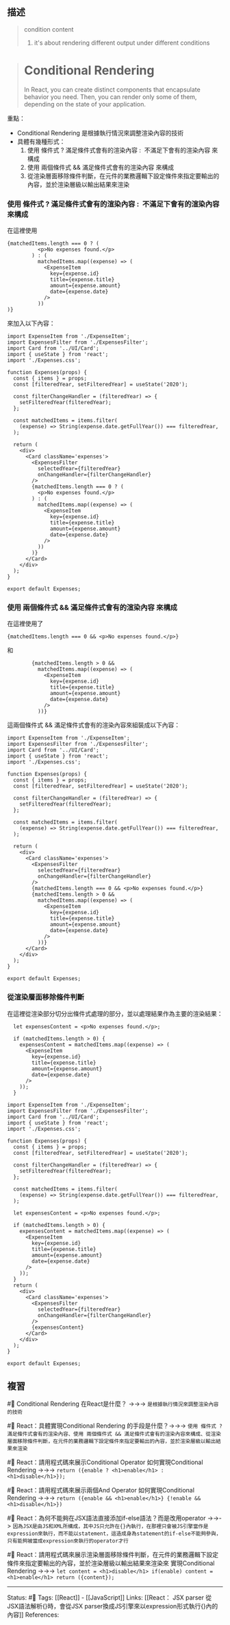 ## 描述


>condition content
> 1. it's about rendering different output under different conditions

> # Conditional Rendering
> In React, you can create distinct components that encapsulate behavior you need. Then, you can render only some of them, depending on the state of your application.


重點：
- Conditional Rendering 是根據執行情況來調整渲染內容的技術
-  具體有幾種形式：
	1. 使用 條件式 ? 滿足條件式會有的渲染內容 :  不滿足下會有的渲染內容 來構成
	2. 使用 兩個條件式 && 滿足條件式會有的渲染內容 來構成
	3. 從渲染層面移除條件判斷，在元件的業務邏輯下設定條件來指定要輸出的內容，並於渲染層級以輸出結果來渲染



### 使用 條件式 ? 滿足條件式會有的渲染內容 :  不滿足下會有的渲染內容 來構成

在這裡使用
```
{matchedItems.length === 0 ? (
          <p>No expenses found.</p>
        ) : (
          matchedItems.map((expense) => (
            <ExpenseItem
              key={expense.id}
              title={expense.title}
              amount={expense.amount}
              date={expense.date}
            />
          ))
)}
```

來加入以下內容：
```
import ExpenseItem from './ExpenseItem';
import ExpensesFilter from './ExpensesFilter';
import Card from '../UI/Card';
import { useState } from 'react';
import './Expenses.css';

function Expenses(props) {
  const { items } = props;
  const [filteredYear, setFilteredYear] = useState('2020');

  const filterChangeHandler = (filteredYear) => {
    setFilteredYear(filteredYear);
  };

  const matchedItems = items.filter(
    (expense) => String(expense.date.getFullYear()) === filteredYear,
  );

  return (
    <div>
      <Card className='expenses'>
        <ExpensesFilter
          selectedYear={filteredYear}
          onChangeHandler={filterChangeHandler}
        />
        {matchedItems.length === 0 ? (
          <p>No expenses found.</p>
        ) : (
          matchedItems.map((expense) => (
            <ExpenseItem
              key={expense.id}
              title={expense.title}
              amount={expense.amount}
              date={expense.date}
            />
          ))
        )}
      </Card>
    </div>
  );
}

export default Expenses;
```

###  使用 兩個條件式 && 滿足條件式會有的渲染內容  來構成

在這裡使用了
```
{matchedItems.length === 0 && <p>No expenses found.</p>}
```
和
```
        {matchedItems.length > 0 &&
          matchedItems.map((expense) => (
            <ExpenseItem
              key={expense.id}
              title={expense.title}
              amount={expense.amount}
              date={expense.date}
            />
          ))}
```
這兩個條件式 && 滿足條件式會有的渲染內容來組裝成以下內容：

```
import ExpenseItem from './ExpenseItem';
import ExpensesFilter from './ExpensesFilter';
import Card from '../UI/Card';
import { useState } from 'react';
import './Expenses.css';

function Expenses(props) {
  const { items } = props;
  const [filteredYear, setFilteredYear] = useState('2020');

  const filterChangeHandler = (filteredYear) => {
    setFilteredYear(filteredYear);
  };

  const matchedItems = items.filter(
    (expense) => String(expense.date.getFullYear()) === filteredYear,
  );

  return (
    <div>
      <Card className='expenses'>
        <ExpensesFilter
          selectedYear={filteredYear}
          onChangeHandler={filterChangeHandler}
        />
        {matchedItems.length === 0 && <p>No expenses found.</p>}
        {matchedItems.length > 0 &&
          matchedItems.map((expense) => (
            <ExpenseItem
              key={expense.id}
              title={expense.title}
              amount={expense.amount}
              date={expense.date}
            />
          ))}
      </Card>
    </div>
  );
}

export default Expenses;

```



### 從渲染層面移除條件判斷


在這裡從渲染部分切分出條件式處理的部分，並以處理結果作為主要的渲染結果：
```
  let expensesContent = <p>No expenses found.</p>;

  if (matchedItems.length > 0) {
    expensesContent = matchedItems.map((expense) => (
      <ExpenseItem
        key={expense.id}
        title={expense.title}
        amount={expense.amount}
        date={expense.date}
      />
    ));
  }
```



```
import ExpenseItem from './ExpenseItem';
import ExpensesFilter from './ExpensesFilter';
import Card from '../UI/Card';
import { useState } from 'react';
import './Expenses.css';

function Expenses(props) {
  const { items } = props;
  const [filteredYear, setFilteredYear] = useState('2020');

  const filterChangeHandler = (filteredYear) => {
    setFilteredYear(filteredYear);
  };

  const matchedItems = items.filter(
    (expense) => String(expense.date.getFullYear()) === filteredYear,
  );

  let expensesContent = <p>No expenses found.</p>;

  if (matchedItems.length > 0) {
    expensesContent = matchedItems.map((expense) => (
      <ExpenseItem
        key={expense.id}
        title={expense.title}
        amount={expense.amount}
        date={expense.date}
      />
    ));
  }
  return (
    <div>
      <Card className='expenses'>
        <ExpensesFilter
          selectedYear={filteredYear}
          onChangeHandler={filterChangeHandler}
        />
        {expensesContent}
      </Card>
    </div>
  );
}

export default Expenses;
```




## 複習

#🧠 Conditional Rendering 在React是什麼？ ->->-> `是根據執行情況來調整渲染內容的技術`
<!--SR:!2022-10-07,26,250-->

#🧠 React：具體實現Conditional Rendering 的手段是什麼？->->-> `使用 條件式 ? 滿足條件式會有的渲染內容、使用 兩個條件式 && 滿足條件式會有的渲染內容來構成、從渲染層面移除條件判斷，在元件的業務邏輯下設定條件來指定要輸出的內容，並於渲染層級以輸出結果來渲染`
<!--SR:!2022-10-10,28,250-->


#🧠 React：請用程式碼來展示Conditional Operator 如何實現Conditional Rendering  ->->-> `return ({enable ? <h1>enable</h1> : <h1>disable</h1>});`
<!--SR:!2022-12-11,67,250-->

#🧠 React：請用程式碼來展示兩個And Operator 如何實現Conditional Rendering ->->-> `return ({enable && <h1>enable</h1>} {!enable && <h1>disable</h1>})`
<!--SR:!2022-10-06,26,250-->


#🧠 React：為何不能夠在JSX語法直接添加if-else語法？而是改用operator ->->-> `因為JSX是由JS和XML所構成，其中JS只允許在{}內執行，在那裡只會被JS引擎當作是expression來執行，而不能以statement，這造成身為statement的if-else不能夠參與，只有能夠被當成expression來執行的operator才行`
<!--SR:!2022-11-19,51,250-->

#🧠  React：請用程式碼來展示渲染層面移除條件判斷，在元件的業務邏輯下設定條件來指定要輸出的內容，並於渲染層級以輸出結果來渲染來 實現Conditional Rendering  ->->-> `let content = <h1>disable</h1> if(enable) content = <h1>enable</h1> return ({content});`
<!--SR:!2022-10-19,33,248-->

---
Status: #🌱 
Tags:
[[React]] - [[JavaScript]]
Links:
[[React： JSX parser 從JSX語法解析{}時，會從JSX parser換成JS引擎來以expression形式執行{}內的內容]]
References:
